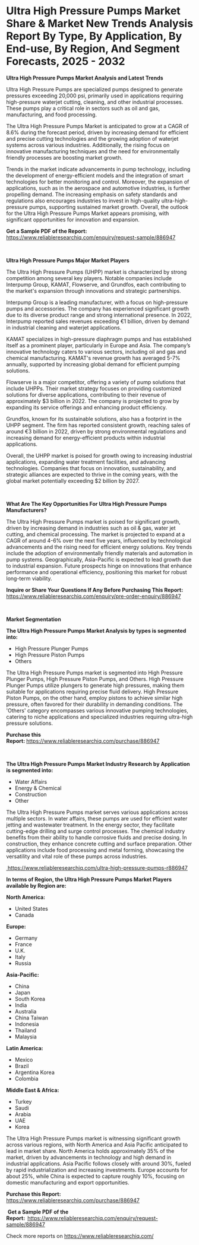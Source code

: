 <p><h1>Ultra High Pressure Pumps Market Share & Market New Trends Analysis Report By Type, By Application, By End-use, By Region, And Segment Forecasts, 2025 - 2032</h1></p><p><strong>Ultra High Pressure Pumps Market Analysis and Latest Trends</strong></p>
<p><p>Ultra High Pressure Pumps are specialized pumps designed to generate pressures exceeding 20,000 psi, primarily used in applications requiring high-pressure waterjet cutting, cleaning, and other industrial processes. These pumps play a critical role in sectors such as oil and gas, manufacturing, and food processing. </p><p>The Ultra High Pressure Pumps Market is anticipated to grow at a CAGR of 8.6% during the forecast period, driven by increasing demand for efficient and precise cutting technologies and the growing adoption of waterjet systems across various industries. Additionally, the rising focus on innovative manufacturing techniques and the need for environmentally friendly processes are boosting market growth. </p><p>Trends in the market indicate advancements in pump technology, including the development of energy-efficient models and the integration of smart technologies for better monitoring and control. Moreover, the expansion of applications, such as in the aerospace and automotive industries, is further propelling demand. The increasing emphasis on safety standards and regulations also encourages industries to invest in high-quality ultra-high-pressure pumps, supporting sustained market growth. Overall, the outlook for the Ultra High Pressure Pumps Market appears promising, with significant opportunities for innovation and expansion.</p></p>
<p><strong>Get a Sample PDF of the Report:&nbsp;</strong> <a href="https://www.reliableresearchiq.com/enquiry/request-sample/886947?utm_campaign=3381&utm_medium=2&utm_source=Github&utm_content=ia&utm_term=08042025&utm_id=ultra-high-pressure-pumps">https://www.reliableresearchiq.com/enquiry/request-sample/886947</a></p>
<p>&nbsp;</p>
<p><strong>Ultra High Pressure Pumps Major Market Players</strong></p>
<p><p>The Ultra High Pressure Pumps (UHPP) market is characterized by strong competition among several key players. Notable companies include Interpump Group, KAMAT, Flowserve, and Grundfos, each contributing to the market's expansion through innovations and strategic partnerships.</p><p>Interpump Group is a leading manufacturer, with a focus on high-pressure pumps and accessories. The company has experienced significant growth due to its diverse product range and strong international presence. In 2022, Interpump reported sales revenues exceeding €1 billion, driven by demand in industrial cleaning and waterjet applications.</p><p>KAMAT specializes in high-pressure diaphragm pumps and has established itself as a prominent player, particularly in Europe and Asia. The company’s innovative technology caters to various sectors, including oil and gas and chemical manufacturing. KAMAT's revenue growth has averaged 5-7% annually, supported by increasing global demand for efficient pumping solutions.</p><p>Flowserve is a major competitor, offering a variety of pump solutions that include UHPPs. Their market strategy focuses on providing customized solutions for diverse applications, contributing to their revenue of approximately $3 billion in 2022. The company is projected to grow by expanding its service offerings and enhancing product efficiency.</p><p>Grundfos, known for its sustainable solutions, also has a footprint in the UHPP segment. The firm has reported consistent growth, reaching sales of around €3 billion in 2022, driven by strong environmental regulations and increasing demand for energy-efficient products within industrial applications.</p><p>Overall, the UHPP market is poised for growth owing to increasing industrial applications, expanding water treatment facilities, and advancing technologies. Companies that focus on innovation, sustainability, and strategic alliances are expected to thrive in the coming years, with the global market potentially exceeding $2 billion by 2027.</p></p>
<p>&nbsp;</p>
<p><strong>What Are The Key Opportunities For Ultra High Pressure Pumps Manufacturers?</strong></p>
<p><p>The Ultra High Pressure Pumps market is poised for significant growth, driven by increasing demand in industries such as oil & gas, water jet cutting, and chemical processing. The market is projected to expand at a CAGR of around 4-6% over the next five years, influenced by technological advancements and the rising need for efficient energy solutions. Key trends include the adoption of environmentally friendly materials and automation in pump systems. Geographically, Asia-Pacific is expected to lead growth due to industrial expansion. Future prospects hinge on innovations that enhance performance and operational efficiency, positioning this market for robust long-term viability.</p></p>
<p><strong>Inquire or Share Your Questions If Any Before Purchasing This Report:</strong> <a href="https://www.reliableresearchiq.com/enquiry/pre-order-enquiry/886947?utm_campaign=3381&utm_medium=2&utm_source=Github&utm_content=ia&utm_term=08042025&utm_id=ultra-high-pressure-pumps">https://www.reliableresearchiq.com/enquiry/pre-order-enquiry/886947</a></p>
<p>&nbsp;</p>
<p><strong>Market Segmentation</strong></p>
<p><strong>The Ultra High Pressure Pumps Market Analysis by types is segmented into:</strong></p>
<p><ul><li>High Pressure Plunger Pumps</li><li>High Pressure Piston Pumps</li><li>Others</li></ul></p>
<p><p>The Ultra High Pressure Pumps market is segmented into High Pressure Plunger Pumps, High Pressure Piston Pumps, and Others. High Pressure Plunger Pumps utilize plungers to generate high pressures, making them suitable for applications requiring precise fluid delivery. High Pressure Piston Pumps, on the other hand, employ pistons to achieve similar high pressure, often favored for their durability in demanding conditions. The 'Others' category encompasses various innovative pumping technologies, catering to niche applications and specialized industries requiring ultra-high pressure solutions.</p></p>
<p><strong>Purchase this Report:&nbsp;</strong><a href="https://www.reliableresearchiq.com/purchase/886947?utm_campaign=3381&utm_medium=2&utm_source=Github&utm_content=ia&utm_term=08042025&utm_id=ultra-high-pressure-pumps">https://www.reliableresearchiq.com/purchase/886947</a></p>
<p>&nbsp;</p>
<p><strong>The Ultra High Pressure Pumps Market Industry Research by Application is segmented into:</strong></p>
<p><ul><li>Water Affairs</li><li>Energy & Chemical</li><li>Construction</li><li>Other</li></ul></p>
<p><p>The Ultra High Pressure Pumps market serves various applications across multiple sectors. In water affairs, these pumps are used for efficient water jetting and wastewater treatment. In the energy sector, they facilitate cutting-edge drilling and surge control processes. The chemical industry benefits from their ability to handle corrosive fluids and precise dosing. In construction, they enhance concrete cutting and surface preparation. Other applications include food processing and metal forming, showcasing the versatility and vital role of these pumps across industries.</p></p>
<p><a href="https://www.reliableresearchiq.com/ultra-high-pressure-pumps-r886947?utm_campaign=3381&utm_medium=2&utm_source=Github&utm_content=ia&utm_term=08042025&utm_id=ultra-high-pressure-pumps">&nbsp;https://www.reliableresearchiq.com/ultra-high-pressure-pumps-r886947</a></p>
<p><strong>In terms of Region, the Ultra High Pressure Pumps Market Players available by Region are:</strong></p>
<p>
    <p> <strong> North America: </strong>
        <ul>
            <li>United States</li>
            <li>Canada</li>
        </ul>
        </p> 
    <p> <strong> Europe: </strong>
        <ul>
            <li>Germany</li>
            <li>France</li>
            <li>U.K.</li>
            <li>Italy</li>
            <li>Russia</li>
        </ul>
        </p> 
    <p> <strong> Asia-Pacific: </strong>
        <ul>
            <li>China</li>
            <li>Japan</li>
            <li>South Korea</li>
            <li>India</li>
            <li>Australia</li>
            <li>China Taiwan</li>
            <li>Indonesia</li>
            <li>Thailand</li>
            <li>Malaysia</li>
        </ul>
        </p> 
    <p> <strong> Latin America: </strong>
        <ul>
            <li>Mexico</li>
            <li>Brazil</li>
            <li>Argentina Korea</li>
            <li>Colombia</li>
        </ul>
        </p> 
    <p> <strong> Middle East & Africa: </strong>
        <ul>
            <li>Turkey</li>
            <li>Saudi</li>
            <li>Arabia</li>
            <li>UAE</li>
            <li>Korea</li>
        </ul>
    </p>
    </p>
<p><p>The Ultra High Pressure Pumps market is witnessing significant growth across various regions, with North America and Asia Pacific anticipated to lead in market share. North America holds approximately 35% of the market, driven by advancements in technology and high demand in industrial applications. Asia Pacific follows closely with around 30%, fueled by rapid industrialization and increasing investments. Europe accounts for about 25%, while China is expected to capture roughly 10%, focusing on domestic manufacturing and export opportunities.</p></p>
<p><strong>Purchase this Report: </strong><a href="https://www.reliableresearchiq.com/purchase/886947?utm_campaign=3381&utm_medium=2&utm_source=Github&utm_content=ia&utm_term=08042025&utm_id=ultra-high-pressure-pumps">https://www.reliableresearchiq.com/purchase/886947</a></p>
<p>&nbsp;<strong>Get a Sample PDF of the Report:&nbsp;&nbsp;</strong><a href="https://www.reliableresearchiq.com/enquiry/request-sample/886947?utm_campaign=3381&utm_medium=2&utm_source=Github&utm_content=ia&utm_term=08042025&utm_id=ultra-high-pressure-pumps">https://www.reliableresearchiq.com/enquiry/request-sample/886947</a></p>
<p><strong></strong></p>
<p>Check more reports on <a href="https://www.reliableresearchiq.com/?utm_campaign=3381&utm_medium=2&utm_source=Github&utm_content=ia&utm_term=08042025&utm_id=ultra-high-pressure-pumps">https://www.reliableresearchiq.com/</a></p>